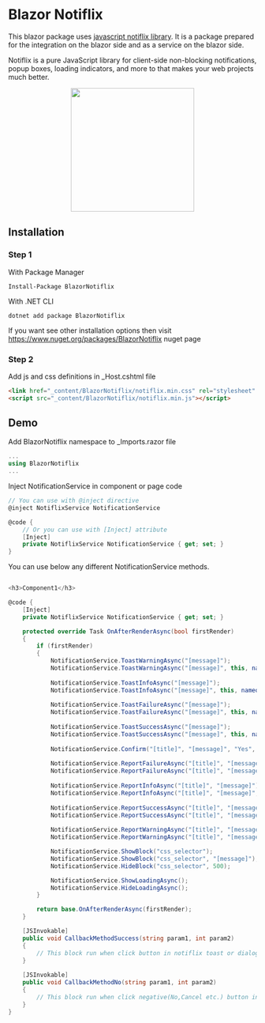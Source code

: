 
# Blazor Notiflix

This blazor package uses [javascript notiflix library](https://www.notiflix.com/). It is a package prepared for the integration on the blazor side and as a service on the blazor side.

Notiflix is a pure JavaScript library for client-side non-blocking notifications, popup boxes, loading indicators, and more to that makes your web projects much better.

<center>
  <img src="https://user-images.githubusercontent.com/4863567/117049917-71cf4d00-ad1d-11eb-9e82-5af5d47c187f.png" width="250" />
</center>

## Installation

### Step 1

With Package Manager
```
Install-Package BlazorNotiflix
```

With .NET CLI
```
dotnet add package BlazorNotiflix
```

If you want see other installation options then visit https://www.nuget.org/packages/BlazorNotiflix nuget page

### Step 2
Add js and css definitions in _Host.cshtml file

```html
<link href="_content/BlazorNotiflix/notiflix.min.css" rel="stylesheet" />
<script src="_content/BlazorNotiflix/notiflix.min.js"></script>
```

## Demo

Add BlazorNotiflix namespace to _Imports.razor file 
```c#
...
using BlazorNotiflix
...
```

Inject NotificationService in component or page code

```c#
// You can use with @inject directive
@inject NotiflixService NotificationService

@code {
    // Or you can use with [Inject] attribute
    [Inject]
    private NotiflixService NotificationService { get; set; }
}
```


You can use below any different NotificationService methods.

```c#

<h3>Component1</h3>

@code {
    [Inject]
    private NotiflixService NotificationService { get; set; }

    protected override Task OnAfterRenderAsync(bool firstRender)
    {
        if (firstRender)
        {
            NotificationService.ToastWarningAsync("[message]");
            NotificationService.ToastWarningAsync("[message]", this, nameof(CallbackMethodSuccess), "param 1 value", 2222);
            
            NotificationService.ToastInfoAsync("[message]");
            NotificationService.ToastInfoAsync("[message]", this, nameof(CallbackMethodSuccess), "param 1 value", 2222);
            
            NotificationService.ToastFailureAsync("[message]");
            NotificationService.ToastFailureAsync("[message]", this, nameof(CallbackMethodSuccess), "param 1 value", 2222);
            
            NotificationService.ToastSuccessAsync("[message]");
            NotificationService.ToastSuccessAsync("[message]", this, nameof(CallbackMethodSuccess), "param 1 value", 2222);
            
            NotificationService.Confirm("[title]", "[message]", "Yes", "No", this, nameof(CallbackMethodSuccess), nameof(CallbackMethodNo), "param1", 1515);
            
            NotificationService.ReportFailureAsync("[title]", "[message]");
            NotificationService.ReportFailureAsync("[title]", "[message]", "OK",  this, nameof(CallbackMethodSuccess),  "param1", 1515);
            
            NotificationService.ReportInfoAsync("[title]", "[message]");
            NotificationService.ReportInfoAsync("[title]", "[message]", "OK",  this, nameof(CallbackMethodSuccess),  "param1", 1515);
            
            NotificationService.ReportSuccessAsync("[title]", "[message]");
            NotificationService.ReportSuccessAsync("[title]", "[message]", "OK",  this, nameof(CallbackMethodSuccess),  "param1", 1515);
            
            NotificationService.ReportWarningAsync("[title]", "[message]");
            NotificationService.ReportWarningAsync("[title]", "[message]", "OK",  this, nameof(CallbackMethodSuccess),  "param1", 1515);

            NotificationService.ShowBlock("css_selector");
            NotificationService.ShowBlock("css_selector", "[message]");
            NotificationService.HideBlock("css_selector", 500);

            NotificationService.ShowLoadingAsync();
            NotificationService.HideLoadingAsync();
        }

        return base.OnAfterRenderAsync(firstRender);
    }

    [JSInvokable]
    public void CallbackMethodSuccess(string param1, int param2)
    {
        // This block run when click button in notiflix toast or dialog
    }
    
    [JSInvokable]
    public void CallbackMethodNo(string param1, int param2)
    {
        // This block run when click negative(No,Cancel etc.) button in notiflix toast or dialog
    }
}
```
